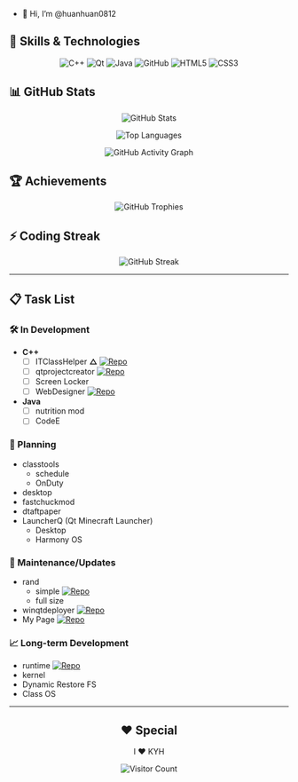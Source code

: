 - 👋 Hi, I’m @huanhuan0812

## 🚀 Skills & Technologies

<div align="center">
  
![C++](https://img.shields.io/badge/C++-00599C?style=for-the-badge&logo=c%2B%2B&logoColor=white)
![Qt](https://img.shields.io/badge/Qt-41CD52?style=for-the-badge&logo=qt&logoColor=white)
![Java](https://img.shields.io/badge/Java-ED8B00?style=for-the-badge&logo=openjdk&logoColor=white)
![GitHub](https://img.shields.io/badge/GitHub-181717?style=for-the-badge&logo=github&logoColor=white)
![HTML5](https://img.shields.io/badge/HTML5-E34F26?style=for-the-badge&logo=html5&logoColor=white)
![CSS3](https://img.shields.io/badge/CSS3-1572B6?style=for-the-badge&logo=css3&logoColor=white)

</div>

## 📊 GitHub Stats

<div align="center">
  
![GitHub Stats](https://github-readme-stats.vercel.app/api?username=huanhuan0812&show_icons=true&theme=default&hide_border=true&count_private=true&include_all_commits=true)

![Top Languages](https://github-readme-stats.vercel.app/api/top-langs/?username=huanhuan0812&layout=compact&theme=default&hide_border=true&langs_count=8)

![GitHub Activity Graph](https://github-readme-activity-graph.vercel.app/graph?username=huanhuan0812&theme=github-light&hide_border=true&area=true)

</div>

## 🏆 Achievements

<div align="center">
  
![GitHub Trophies](https://github-trophies.vercel.app/?username=huanhuan0812&theme=light&no-frame=true&row=1&column=4)

</div>

## ⚡ Coding Streak

<div align="center">
  
![GitHub Streak](https://streak-stats.demolab.com/?user=huanhuan0812&theme=light&hide_border=true&fire=DD2727&currStreakLabel=DD2727)

</div>

---

## 📋 Task List

### 🛠️ In Development
- **C++**
  - [ ] ITClassHelper   **△** [![Repo](https://img.shields.io/badge/Repository-181717?style=flat-square&logo=github)](https://github.com/huanhuan0812/classtools)
  - [ ] qtprojectcreator [![Repo](https://img.shields.io/badge/Repository-181717?style=flat-square&logo=github)](https://github.com/huanhuan0812/qtprojectcreator)
  - [ ] Screen Locker
  - [ ] WebDesigner [![Repo](https://img.shields.io/badge/Repository-181717?style=flat-square&logo=github)](https://github.com/huanhuan0812/WebDesigner)
- **Java**
  - [ ] nutrition mod
  - [ ] CodeE

### 📝 Planning
- classtools
  - schedule
  - OnDuty
- desktop
- fastchuckmod
- dtaftpaper
- LauncherQ (Qt Minecraft Launcher)
  - Desktop
  - Harmony OS

### 🔧 Maintenance/Updates
- rand
  - simple [![Repo](https://img.shields.io/badge/Repository-181717?style=flat-square&logo=github)](https://github.com/huanhuan0812/rand-simple)
  - full size
- winqtdeployer [![Repo](https://img.shields.io/badge/Repository-181717?style=flat-square&logo=github)](https://github.com/huanhuan0812/winqtdeployer)
- My Page [![Repo](https://img.shields.io/badge/Repository-181717?style=flat-square&logo=github)](https://github.com/huanhuan0812/huanhuan0812.github.io)

### 📈 Long-term Development
- runtime [![Repo](https://img.shields.io/badge/Repository-181717?style=flat-square&logo=github)](https://github.com/huanhuan0812/runtime1)
- kernel
- Dynamic Restore FS
- Class OS

---

<div align="center">

## ❤️ Special

I :heart: KYH

![Visitor Count](https://komarev.com/ghpvc/?username=huanhuan0812&style=flat-square&color=blueviolet)

</div>